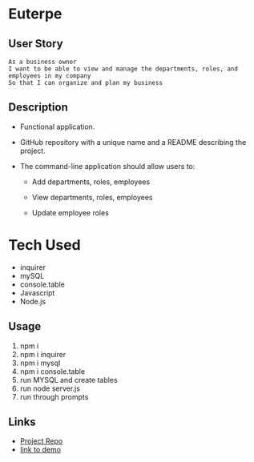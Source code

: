 # Euterpe

## User Story
```
As a business owner
I want to be able to view and manage the departments, roles, and employees in my company
So that I can organize and plan my business
```
## Description
* Functional application.

* GitHub repository with a unique name and a README describing the project.

* The command-line application should allow users to:

  * Add departments, roles, employees

  * View departments, roles, employees

  * Update employee roles

# Tech Used
- inquirer
- mySQL
- console.table
- Javascript
- Node.js

## Usage
1. npm i
2. npm i inquirer
3. npm i mysql
4. npm i console.table
5. run MYSQL and create tables
6. run node server.js
7. run through prompts  

## Links

  - [Project Repo](https://github.com/AleksaMik/Euterpe)
- [link to demo](https://drive.google.com/file/d/1bUuB2fKs79Z83xCtF4izpmOjngKOv1zo/view)
